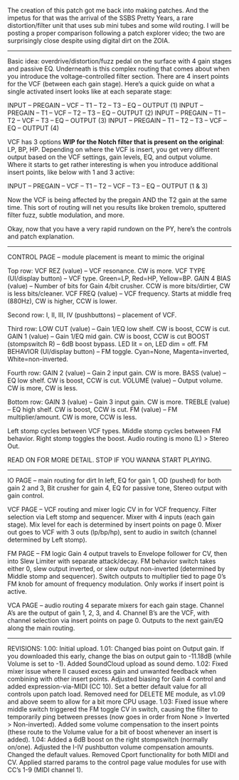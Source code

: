 The creation of this patch got me back into making patches. And the impetus for that was the arrival of the SSBS Pretty Years, a rare distortion/filter unit that uses sub mini tubes and some wild routing. I will be posting a proper comparison following a patch explorer video; the two are surprisingly close despite using digital dirt on the ZOIA.
_________________________________

Basic idea: overdrive/distortion/fuzz pedal on the surface with 4 gain stages and passive EQ. Underneath is this complex routing that comes about when you introduce the voltage-controlled filter section. There are 4 insert points for the VCF (between each gain stage). Here’s a quick guide on what a single activated insert looks like at each separate stage:

INPUT – PREGAIN – VCF – T1 – T2 – T3 – EQ – OUTPUT (1)
INPUT – PREGAIN – T1 – VCF – T2 – T3 – EQ – OUTPUT (2)
INPUT – PREGAIN – T1 – T2 – VCF – T3 – EQ – OUTPUT (3)
INPUT – PREGAIN – T1 – T2 – T3 – VCF – EQ – OUTPUT (4)

VCF has 3 options **WIP for the Notch filter that is present on the original**: LP, BP, HP. Depending on where the VCF is insert, you get very different output based on the VCF settings, gain levels, EQ, and output volume. Where it starts to get rather interesting is when you introduce additional insert points, like below with 1 and 3 active:

INPUT – PREGAIN – VCF – T1 – T2 – VCF – T3 – EQ – OUTPUT (1 & 3)

Now the VCF is being affected by the pregain AND the T2 gain at the same time. This sort of routing will net you results like broken tremolo, sputtered filter fuzz, subtle modulation, and more.

Okay, now that you have a very rapid rundown on the PY, here’s the controls and patch explanation.
_________________________________

CONTROL PAGE – module placement is meant to mimic the original

Top row:
VCF REZ (value) – VCF resonance. CW is more.
VCF TYPE (UI/display button) – VCF type. Green=LP, Red=HP, Yellow=BP.
GAIN 4 BIAS (value) – Number of bits for Gain 4/bit crusher. CCW is more bits/dirtier, CW is less bits/cleaner.
VCF FREQ (value) – VCF frequency. Starts at middle freq (880Hz), CW is higher, CCW is lower.

Second row:
I, II, III, IV (pushbuttons) – placement of VCF.

Third row:
LOW CUT (value) – Gain 1/EQ low shelf. CW is boost, CCW is cut.
GAIN 1 (value) – Gain 1/EQ mid gain. CW is boost, CCW is cut
BOOST (stompswitch R) – 6dB boost bypass. LED lit = on, LED dim = off.
FM BEHAVIOR (UI/display button) – FM toggle. Cyan=None, Magenta=inverted, White=non-inverted.

Fourth row:
GAIN 2 (value) – Gain 2 input gain. CW is more.
BASS (value) – EQ low shelf. CW is boost, CCW is cut.
VOLUME (value) – Output volume. CW is more, CW is less.

Bottom row:
GAIN 3 (value) – Gain 3 input gain. CW is more.
TREBLE (value) – EQ high shelf. CW is boost, CCW is cut.
FM (value) – FM multiplier/amount. CW is more, CCW is less.

Left stomp cycles between VCF types. Middle stomp cycles between FM behavior. Right stomp toggles the boost. Audio routing is mono (L) > Stereo Out.

READ ON FOR MORE DETAIL. STOP IF YOU WANNA START PLAYING.
_________________________________

IO PAGE – main routing for dirt
In left, EQ for gain 1, OD (pushed) for both gain 2 and 3, Bit crusher for gain 4, EQ for passive tone, Stereo output with gain control.

VCF PAGE – VCF routing and mixer logic
CV in for VCF frequency. Filter selection via Left stomp and sequencer. Mixer with 4 inputs (each gain stage). Mix level for each is determined by insert points on page 0. Mixer out goes to VCF with 3 outs (lp/bp/hp), sent to audio in switch (channel determined by Left stomp).

FM PAGE – FM logic
Gain 4 output travels to Envelope follower for CV, then into Slew Limiter with separate attack/decay. FM behavior switch takes either 0, slew output inverted, or slew output non-inverted (determined by Middle stomp and sequencer). Switch outputs to multiplier tied to page 0’s FM knob for amount of frequency modulation. Only works if insert point is active.

VCA PAGE – audio routing
4 separate mixers for each gain stage. Channel A’s are the output of gain 1, 2, 3, and 4. Channel B’s are the VCF, with channel selection via insert points on page 0. Outputs to the next gain/EQ along the main routing.
_________________________________

REVISIONS:
1.00: Initial upload.
1.01: Changed bias point on Output gain. If you downloaded this early, change the bias on output gain to -11.18dB (while Volume is set to -1). Added SoundCloud upload as sound demo.
1.02: Fixed mixer issue where II caused excess gain and unwanted feedback when combining with other insert points. Adjusted biasing for Gain 4 control and added expression-via-MIDI (CC 10). Set a better default value for all controls upon patch load. Removed need for DELETE ME module, as v1.09 and above seem to allow for a bit more CPU usage.
1.03: Fixed issue where middle switch triggered the FM toggle CV in switch, causing the filter to temporarily ping between presses (now goes in order from None > Inverted > Non-inverted). Added some volume compensation to the insert points (these route to the Volume value for a bit of boost whenever an insert is added).
1.04: Added a 6dB boost on the right stompswitch (normally on/one). Adjusted the I-IV pushbutton volume compensation amounts. Changed the default values. Removed Cport functionality for both MIDI and CV. Applied starred params to the control page value modules for use with CC’s 1-9 (MIDI channel 1).

